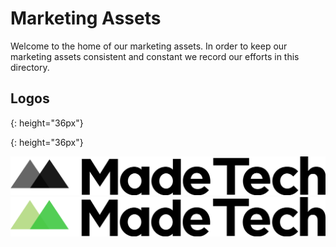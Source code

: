 # Marketing Assets

Welcome to the home of our marketing assets. In order to keep our marketing assets consistent and constant we record our efforts in this directory.

## Logos

[logo_bw]: logos/made-tech-logo-blk.png "Made Tech Logo Black & White"
{: height="36px"}

[logo_color]: logos/made-tech-logo-colour.png "Made Tech Logo Colour"
{: height="36px"}

![logo_bw]
![logo_color]
